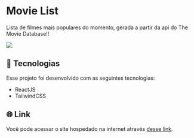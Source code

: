 # Movie List

Lista de filmes mais populares do momento, gerada a partir da api do The Movie Database!!

<img src="./assets/img.png"/>

## 🚀 Tecnologias

Esse projeto foi desenvolvido com as seguintes tecnologias:

- ReactJS
- TailwindCSS

## 🌐 Link

Você pode acessar o site hospedado na internet através [desse link]().
